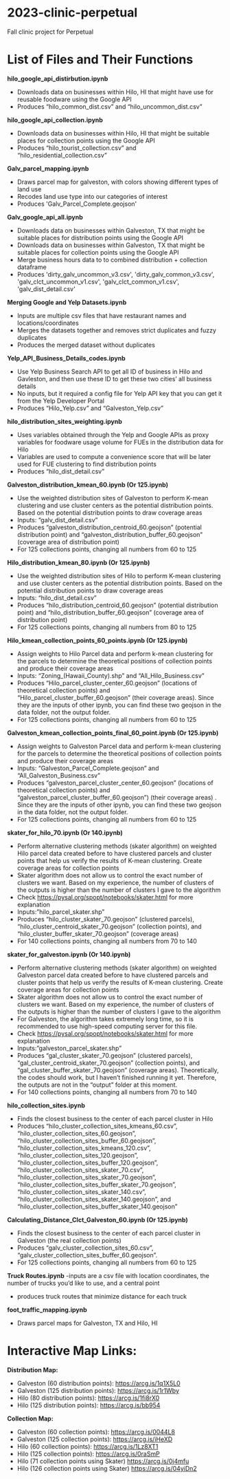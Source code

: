 # 2023-clinic-perpetual
Fall clinic project for Perpetual
# List of Files and Their Functions

**hilo_google_api_distirbution.ipynb**
- Downloads data on businesses within Hilo, HI that might have use for reusable foodware using the Google API
- Produces “hilo_common_dist.csv” and “hilo_uncommon_dist.csv”

**hilo_google_api_collection.ipynb**
- Downloads data on businesses within Hilo, HI that might be suitable places for collection points using the Google API
- Produces “hilo_tourist_collection.csv” and “hilo_residential_collection.csv”

**Galv_parcel_mapping.ipynb**
- Draws parcel map for galveston, with colors showing different types of land use
- Recodes land use type into our categories of interest
- Produces 'Galv_Parcel_Complete.geojson'

**Galv_google_api_all.ipynb**
- Downloads data on businesses within Galveston, TX that might be suitable places for distribution points using the Google API
- Downloads data on businesses within Galveston, TX that might be suitable places for collection points using the Google API
- Merge business hours data to to combined distribution + collection dataframe
- Produces 'dirty_galv_uncommon_v3.csv', 'dirty_galv_common_v3.csv', 'galv_clct_uncommon_v1.csv', 'galv_clct_common_v1.csv', 'galv_dist_detail.csv'

**Merging Google and Yelp Datasets.ipynb**
- Inputs are multiple csv files that have restaurant names and locations/coordinates
- Merges the datasets together and removes strict duplicates and fuzzy duplicates
- Produces the merged dataset without duplicates

**Yelp_API_Business_Details_codes.ipynb**
- Use Yelp Business Search API to get all ID of business in Hilo and Gavleston, and then use these ID to get these two cities’ all business details
- No inputs, but it required a config file for Yelp API key that you can get it from the Yelp Developer Portal
- Produces “Hilo_Yelp.csv” and “Galveston_Yelp.csv”

**hilo_distribution_sites_weighting.ipynb**
- Uses variables obtained through the Yelp and Google APIs as proxy variables for foodware usage volume for FUEs in the distribution data for Hilo
- Variables are used to compute a convenience score that will be later used for FUE clustering to find distribution points
-  Produces “hilo_dist_detail.csv”

**Galveston_distribution_kmean_60.ipynb (Or 125.ipynb)**
- Use the weighted distribution sites of Galveston to perform K-mean clustering and use cluster centers as the potential distribution points. Based on the potential distribution points to draw coverage areas
- Inputs: “galv_dist_detail.csv”
- Produces “galveston_distribution_centroid_60.geojson” (potential distribution point) and “galveston_distribution_buffer_60.geojson” (coverage area of distribution point)
- For 125 collections points, changing all numbers from 60 to 125

**Hilo_distribution_kmean_80.ipynb (Or 125.ipynb)**
- Use the weighted distribution sites of Hilo to perform K-mean clustering and use cluster centers as the potential distribution points. Based on the potential distribution points to draw coverage areas
- Inputs: “hilo_dist_detail.csv”
- Produces “hilo_distribution_centroid_60.geojson” (potential distribution point) and “hilo_distribution_buffer_60.geojson” (coverage area of distribution point)
- For 125 collections points, changing all numbers from 80 to 125

**Hilo_kmean_collection_points_60_points.ipynb (Or 125.ipynb)**
- Assign weights to Hilo Parcel data and perform k-mean clustering for the parcels to determine the theoretical positions of collection points and produce their coverage areas
- Inputs: “Zoning_(Hawaii_County).shp” and “All_Hilo_Business.csv”
- Produces “Hilo_parcel_cluster_center_60.geojson” (locations of theoretical collection points) and “Hilo_parcel_cluster_buffer_60.geojson” (their coverage areas). Since they are the inputs of other ipynb, you can find these two geojson in the data folder, not the output folder.
- For 125 collections points, changing all numbers from 60 to 125

**Galveston_kmean_collection_points_final_60_point.ipynb (Or 125.ipynb)**
- Assign weights to Galveston Parcel data and perform k-mean clustering for the parcels to determine the theoretical positions of collection points and produce their coverage areas
- Inputs: “Galveston_Parcel_Complete.geojson” and “All_Galveston_Business.csv”
- Produces “galveston_parcel_cluster_center_60.geojson” (locations of theoretical collection points) and “galveston_parcel_cluster_buffer_60.geojson”) (their coverage areas) . Since they are the inputs of other ipynb, you can find these two geojson in the data folder, not the output folder.
- For 125 collections points, changing all numbers from 60 to 125

**skater_for_hilo_70.ipynb (Or 140.ipynb)**
- Perform alternative clustering methods (skater algorithm) on weighted Hilo parcel data created before to have clustered parcels and cluster points that help us verify the results of K-mean clustering. Create coverage areas for collection points
- Skater algorithm does not allow us to control the exact number of clusters we want. Based on my experience, the number of clusters of the outputs is higher than the number of clusters I gave to the algorithm
- Check https://pysal.org/spopt/notebooks/skater.html for more explanation
- Inputs:”hilo_parcel_skater.shp”
- Produces “hilo_cluster_skater_70.geojson” (clustered parcels), “hilo_cluster_centroid_skater_70.geojson” (collection points), and “hilo_cluster_buffer_skater_70.geojson” (coverage areas)
- For 140 collections points, changing all numbers from 70 to 140

**skater_for_galveston.ipynb (Or 140.ipynb)**
- Perform alternative clustering methods (skater algorithm) on weighted Galveston parcel data created before to have clustered parcels and cluster points that help us verify the results of K-mean clustering. Create coverage areas for collection points
- Skater algorithm does not allow us to control the exact number of clusters we want. Based on my experience, the number of clusters of the outputs is higher than the number of clusters I gave to the algorithm
- For Galveston, the algorithm takes extremely long time, so it is recommended to use high-speed computing server for this file.
- Check https://pysal.org/spopt/notebooks/skater.html for more explanation
- Inputs:”galveston_parcel_skater.shp”
- Produces “gal_cluster_skater_70.geojson” (clustered parcels), “gal_cluster_centroid_skater_70.geojson” (collection points), and “gal_cluster_buffer_skater_70.geojson” (coverage areas). Theoretically, the codes should work, but I haven’t finished running it yet. Therefore, the outputs are not in the “output” folder at this moment.
- For 140 collections points, changing all numbers from 70 to 140

**hilo_collection_sites.ipynb**
- Finds the closest business to the center of each parcel cluster in Hilo
- Produces “hilo_cluster_collection_sites_kmeans_60.csv”, “hilo_cluster_collection_sites_60.geojson”, “hilo_cluster_collection_sites_buffer_60.geojson”, “hilo_cluster_collection_sites_kmeans_120.csv”, “hilo_cluster_collection_sites_120.geojson”, “hilo_cluster_collection_sites_buffer_120.geojson”, “hilo_cluster_collection_sites_skater_70.csv”, “hilo_cluster_collection_sites_skater_70.geojson”, “hilo_cluster_collection_sites_buffer_skater_70.geojson”, “hilo_cluster_collection_sites_skater_140.csv”, “hilo_cluster_collection_sites_skater_140.geojson”, and “hilo_cluster_collection_sites_buffer_skater_140.geojson”

**Calculating_Distance_Clct_Galveston_60.ipynb (Or 125.ipynb)**
- Finds the closest business to the center of each parcel cluster in Galveston (the real collection points)
- Produces “galv_cluster_collection_sites_60.csv”, “galv_cluster_collection_sites_buffer_60.geojson”.
- For 125 collections points, changing all numbers from 60 to 125

**Truck Routes.ipynb**
-inputs are a csv file with location coordinates, the number of trucks you’d like to use, and a central point
- produces truck routes that minimize distance for each truck

**foot_traffic_mapping.ipynb**
- Draws parcel maps for Galveston, TX and Hilo, HI

# Interactive Map Links:

**Distribution Map:**
- Galveston (60 distribution points): https://arcg.is/1q1X5L0
- Galveston (125 distribution points): https://arcg.is/1r1Wby 
- Hilo (80 distribution points): https://arcg.is/1fi8rX0 
- Hilo (125 distribution points): https://arcg.is/bb954 

**Collection Map:**
- Galveston (60 collection points): https://arcg.is/0044L8 
- Galveston (125 collection points): https://arcg.is/iHeXD 
- Hilo (60 collection points): https://arcg.is/1Lz8XT1
- Hilo (125 collection points): https://arcg.is/0raSmP  
- Hilo (71 collection points using Skater)  https://arcg.is/0j4mfu   
- Hilo (126 collection points using Skater) https://arcg.is/04yiDn2


